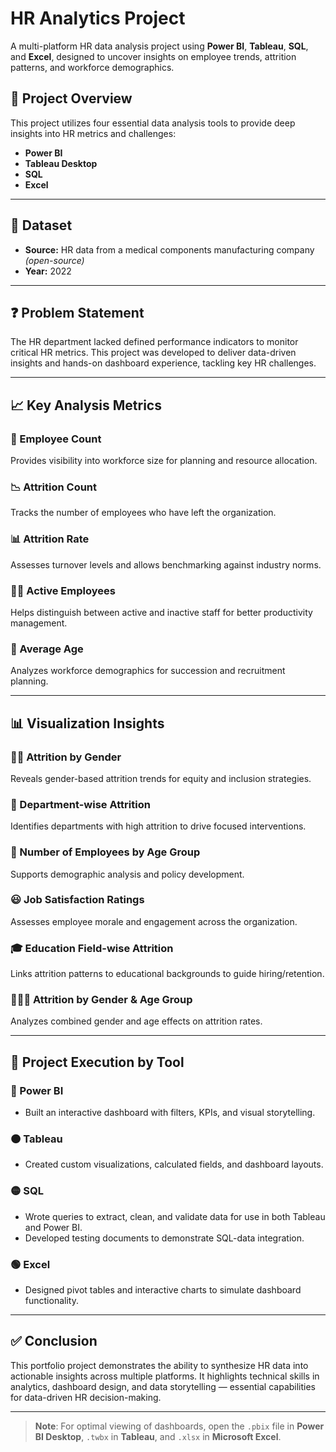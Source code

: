 # **HR Analytics Project**

A multi-platform HR data analysis project using **Power BI**, **Tableau**, **SQL**, and **Excel**, designed to uncover insights on employee trends, attrition patterns, and workforce demographics.


## 📁 **Project Overview**

This project utilizes four essential data analysis tools to provide deep insights into HR metrics and challenges:

- **Power BI**
- **Tableau Desktop**
- **SQL**
- **Excel**

---

## 📂 **Dataset**

- **Source:** HR data from a medical components manufacturing company *(open-source)*
- **Year:** 2022

---

## ❓ **Problem Statement**

The HR department lacked defined performance indicators to monitor critical HR metrics. This project was developed to deliver data-driven insights and hands-on dashboard experience, tackling key HR challenges.

---

## 📈 **Key Analysis Metrics**

### 🧮 Employee Count
Provides visibility into workforce size for planning and resource allocation.

### 📉 Attrition Count
Tracks the number of employees who have left the organization.

### 📊 Attrition Rate
Assesses turnover levels and allows benchmarking against industry norms.

### 👨‍💼 Active Employees
Helps distinguish between active and inactive staff for better productivity management.

### 📆 Average Age
Analyzes workforce demographics for succession and recruitment planning.

---

## 📊 **Visualization Insights**

### 👩‍🔬 Attrition by Gender
Reveals gender-based attrition trends for equity and inclusion strategies.

### 🏢 Department-wise Attrition
Identifies departments with high attrition to drive focused interventions.

### 🎂 Number of Employees by Age Group
Supports demographic analysis and policy development.

### 😃 Job Satisfaction Ratings
Assesses employee morale and engagement across the organization.

### 🎓 Education Field-wise Attrition
Links attrition patterns to educational backgrounds to guide hiring/retention.

### 👨‍👩‍👧 Attrition by Gender & Age Group
Analyzes combined gender and age effects on attrition rates.

---

## 🔧 **Project Execution by Tool**

### 🔷 Power BI
- Built an interactive dashboard with filters, KPIs, and visual storytelling.

### 🟠 Tableau
- Created custom visualizations, calculated fields, and dashboard layouts.

### 🟡 SQL
- Wrote queries to extract, clean, and validate data for use in both Tableau and Power BI.
- Developed testing documents to demonstrate SQL-data integration.

### 🟢 Excel
- Designed pivot tables and interactive charts to simulate dashboard functionality.

---

## ✅ **Conclusion**

This portfolio project demonstrates the ability to synthesize HR data into actionable insights across multiple platforms. It highlights technical skills in analytics, dashboard design, and data storytelling — essential capabilities for data-driven HR decision-making.

---

> **Note**: For optimal viewing of dashboards, open the `.pbix` file in **Power BI Desktop**, `.twbx` in **Tableau**, and `.xlsx` in **Microsoft Excel**.


